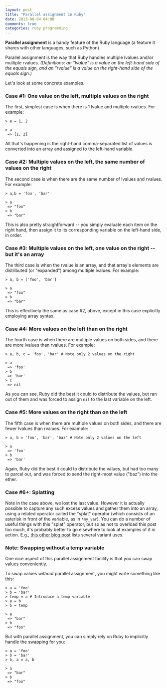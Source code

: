 ```yaml
---
layout: post
title: "Parallel assignment in Ruby"
date: 2013-08-04 04:00
comments: true
categories: ruby programming
---
```


**Parallel assignment** is a handy feature of the Ruby language (a feature it shares with other languages, such as Python).

Parallel assignment is the way that Ruby handles multiple lvalues and/or multiple rvalues. *(Definitions: an "lvalue" is a value on the left-hand side of the equals sign, and an "rvalue" is a value on the right-hand side of the equals sign.)*

Let's look at some concrete examples.

### Case #1: One value on the left, multiple values on the right

The first, simplest case is when there is 1 lvalue and multiple rvalues. For example:

    > a = 1, 2
    
    > a
     => [1, 2] 
    
<!--more-->

All that's happening is the right-hand comma-separated list of values is converted into an array and assigned to the left-hand variable.

### Case #2: Multiple values on the left, the same number of values on the right

The second case is when there are the same number of lvalues and rvalues. For example:

    > a,b = 'foo', 'bar'
    
    > a
     => "foo" 
    > b
     => "bar" 
    

This is also pretty straightforward -- you simply evaluate each item on the right hand, then assign it to its corresponding variable on the left-hand side, in order.

### Case #3: Multiple values on the left, one value on the right -- but it's an array

The third case is when the rvalue is an array, and that array's elements are distributed (or "expanded") among multiple lvalues. For example:

    > a, b = ['foo', 'bar']
    
    > a
     => "foo" 
    > b
     => "bar" 
    

This is effectively the same as case #2, above, except in this case explicitly employing array syntax.

### Case #4: More values on the left than on the right

The fourth case is when there are multiple values on both sides, and there are more lvalues than rvalues. For example:

    > a, b, c = 'foo', 'bar' # Note only 2 values on the right
    
    > a
     => 'foo'
    > b
     => 'bar'
    > c
     => nil 
    

As you can see, Ruby did the best it could to distribute the values, but ran out of them and was forced to assign `nil` to the last variable on the left.

### Case #5: More values on the right than on the left

The fifth case is when there are multiple values on both sides, and there are fewer lvalues than rvalues. For example:

    > a, b = 'foo', 'bar', 'baz' # Note only 2 values on the left
    
    > a
     => 'foo'
    > b
     => 'bar'
    

Again, Ruby did the best it could to distribute the values, but had too many to parcel out, and was forced to send the right-most value ("baz") into the ether.

### Case #6+: Splatting

Note in the case above, we lost the last value. However it is actually possible to capture any such excess values and gather them into an array, using a related operator called the "splat" operator (which consists of an asterisk in front of the variable, as in `*my_var`). You can do a number of useful things with this "splat" operator, but so as not to overload this post too much, it's probably better to go elsewhere to look at examples of it in action. E.g., [this other blog post][1] lists several variant uses. <br/>

### Note: Swapping without a temp variable

One nice aspect of this parallel assignment facility is that you can swap values conveniently.

To swap values *without* parallel assignment, you might write something like this:

    > a = 'foo'
    > b = 'bar'
    > temp = a # Introduce a temp variable
    > a = b
    > b = temp
    
    > a
     => "bar" 
    > b
     => "foo" 
    

But with parallel assignment, you can simply rely on Ruby to implicitly handle the swapping for you:

    > a = 'foo'
    > b = 'bar'
    > b, a = a, b
    
    > a
     => "bar" 
    > b
     => "foo"

 [1]: http://endofline.wordpress.com/2011/01/21/the-strange-ruby-splat/